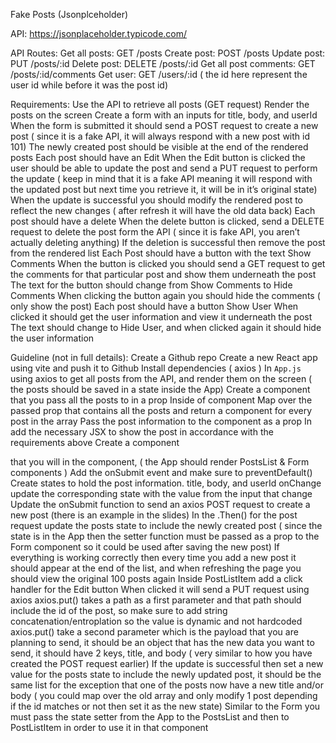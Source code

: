 Fake Posts (Jsonplceholder)


API:  https://jsonplaceholder.typicode.com/

API Routes: 
Get all posts: GET /posts
Create post:  POST /posts
Update post: PUT /posts/:id
Delete post: DELETE /posts/:id
Get all post comments: GET /posts/:id/comments 
Get user: GET /users/:id ( the id here represent the user id while before it was the post id)

Requirements:
Use the API to retrieve all posts (GET request)
Render the posts on the screen
Create a form with an inputs for title, body, and userId
When the form is submitted it should send a POST request to create a new post ( since it is a fake API, it will always respond with a new post with id 101) 
The newly created post should be visible at the end of the rendered posts
Each post should have an Edit
When the Edit button is clicked the user should be able to update the post and send a PUT request to perform the update ( keep in mind that it is a fake API meaning it will respond with the updated post but next time you retrieve it, it will be in it’s original state)
When the update is successful you should modify the rendered post to reflect the new changes ( after refresh it will have the old data back)
Each post should have a delete
When the delete button is clicked, send a DELETE request to delete the post form the API ( since it is fake API, you aren’t actually deleting anything)
If the deletion is successful then remove the post from the rendered list
Each Post should have a button with the text Show Comments
When the button is clicked you should send a GET request to get the comments for that particular post and show them underneath the post
The text for the button should change from Show Comments to Hide Comments
When clicking the button again you should hide the comments ( only show the post)
Each post should have a button Show User
When clicked it should get the user information and view it underneath the post
The text should change to Hide User, and when clicked again it should hide the user information

Guideline (not in full details): 
Create a Github repo
Create a new React app using vite and push it to Github
Install dependencies ( axios )
In `App.js` using axios to get all posts from the API, and render them on the screen ( the posts should be saved in a state inside the App)
Create a <PostsList /> component that you pass all the posts to in a prop
Inside of <PostsList /> component Map over the passed prop that contains all the posts and return a <PostListItem /> component for every post in the array
Pass the post information to the <PostListItem /> component as a prop
In <PostListItem /> add the necessary JSX to show the post in accordance with the requirements above
Create a component <Form /> that you will in the <App /> component, ( the App should render PostsList & Form components )
Add the onSubmit event and make sure to preventDefault() 
Create states to hold the post information. title, body, and userId
onChange update the corresponding state with the value from the input that change
Update the onSubmit function to send an axios POST request to create a new post (there is an example in the slides)
In the .Then() for the post request update the posts state to include the newly created post ( since the state is in the App  then the setter function must be passed as a prop to the Form component so it could be used after saving the new post)
If everything is working correctly then every time you add a new post it should appear at the end of the list, and when refreshing the page you should view the original 100 posts again
Inside PostListItem add a click handler for the Edit button
When clicked it will send a PUT request using axios
axios.put() takes a path as a first parameter and that path should include the id of the post, so make sure to add string concatenation/entroplation so the value is dynamic and not hardcoded
axios.put()  take a second parameter which is the payload that you are planning to send, it should be an object that has the new data you want to send, it should have 2 keys, title, and body ( very similar to how you have created the POST request earlier)
If the update is successful then set a new value for the posts state to include the newly updated post, it should be the same list for the exception that one of the posts now have a new title and/or body ( you could map over the old array and only modify 1 post depending if the id matches or not then set it as the new state)
Similar to the Form you must pass the state setter from the App to the PostsList and then to PostListItem in order to use it in that component 


